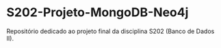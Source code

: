 # S202-Projeto-MongoDB-Neo4j
Repositório dedicado ao projeto final da disciplina S202 (Banco de Dados II).

